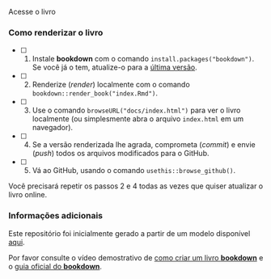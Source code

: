 
Acesse o livro 

### Como renderizar o livro

- [ ] 1. Instale **bookdown** com o comando `install.packages("bookdown")`. Se você já o tem, atualize-o para a [última versão](https://CRAN.R-project.org/package=bookdown).

- [ ] 2. Renderize (*render*) localmente com o comando `bookdown::render_book("index.Rmd")`.

- [ ] 3. Use o comando `browseURL("docs/index.html")` para ver o livro localmente (ou simplesmente abra o arquivo `index.html` em um navegador).

- [ ] 4. Se a versão renderizada lhe agrada, comprometa (*commit*) e envie (*push*) todos os arquivos modificados para o GitHub. 

- [ ] 5. Vá ao GitHub, usando o comando `usethis::browse_github()`.

Você precisará repetir os passos 2 e 4 todas as vezes que quiser atualizar o livro online.

### Informações adicionais

Este repositório foi inicialmente gerado a partir de um modelo disponível [aqui](https://github.com/jtr13/bookdown-template).

Por favor consulte o vídeo demostrativo de [como criar um livro **bookdown**](http://bit.ly/fiveminutebookdown) e o [guia oficial do **bookdown**](https://bookdown.org/yihui/bookdown). 

